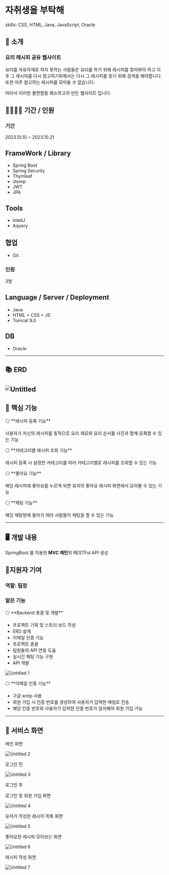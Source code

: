# 자취생을 부탁해

skills: CSS, HTML, Java, JavaScript, Oracle

## 📑 소개

### 요리 레시피 공유 웹사이트

요리를 자유자재로 하지 못하는 사람들은 요리를 하기 위해 레시피를 찾아봐야 하고 이후 그 레시피를 다시 참고하기위해서는 다시 그 레시피를 찾기 위해 검색을 해야합니다. 또한 자주 참고하는 레시피를 모아둘 수 없습니다. 

따라서 이러한 불편함을 해소하고자 만든 웹사이트 입니다.


## 👩‍👩‍👦‍👦 기간 / 인원

### 기간

2023.10.10 ~ 2023.10.21

## FrameWork / Library

- Spring Boot
- Spring Security
- Thymleaf
- stomp
- JWT
- JPA

## Tools

- InteliJ
- Aquery

## 협업

- Git

### 인원

3명

## Language / Server / Deployment

- Java
- HTML + CSS + JS
- Tomcat 9.0

## DB

- Oracle

---

## 📚 ERD

![Untitled](https://github.com/gyes2/jache/assets/121879651/d80727a7-5949-4110-83fd-0fa159ddb59f)
---

## 📜 핵심 기능

<aside>
⚪ **레시피 등록 기능**

사용자가 자신의 레시피를 동적으로 요리 재료와 요리 순서를 사진과 함께 등록할 수 있는 기능

</aside>

<aside>
⚪ **카테고리별 레시피 조회 기능**

레시피 등록 시 설정한 카테고리를 따라 카테고리별로 레시피를 조회할 수 있는 기능

</aside>

<aside>
⚪ **좋아요 기능**

해당 레시피에 좋아요를 누르게 되면 유저의 좋아요 레시피 화면에서 모아볼 수 있는 기능

</aside>

<aside>
⚪ **채팅 기능**

해당 채팅방에 들어가 여러 사람들이 채팅을 할 수 있는 기능

</aside>

---

## 🖥 개발 내용

SpringBoot 를 이용한 **MVC 패턴**의 RESTFul API 생성

## 👤지원자 기여

### 역할: 팀장

### 맡은 기능

<aside>
⚪ **Backend 총괄 및 개발**

- 프로젝트 기획 및 스토리 보드 작성
- ERD 설계
- 이메일 인증 기능
- 프로젝트 총괄
- 팀원들의 API 연동 도움
- 실시간 채팅 기능 구현
- API 개발
    
![Untitled 1](https://github.com/gyes2/jache/assets/121879651/e9f57be4-f5e7-4b51-9137-e77df1d11899)
    
</aside>

<aside>
⚪ **이메일 인증 기능**

- 구글 smtp 사용
- 회원 가입 시 인증 번호를 생성하여 사용자가 입력한 메일로 전송
- 해당 인증 번호와 사용자가 입력한 인증 번호가 일치해야 회원 가입 가능
</aside>

---

## 👀 서비스 화면

메인 화면

![Untitled 2](https://github.com/gyes2/jache/assets/121879651/545e49e1-b4dc-420d-985c-1c088e622995)

로그인 전

![Untitled 3](https://github.com/gyes2/jache/assets/121879651/adc9ba3b-b3f5-49ea-a2b7-e754a966f227)

로그인 후

로그인 및 회원 가입 화면

![Untitled 4](https://github.com/gyes2/jache/assets/121879651/1516deb3-a47f-4781-9cf8-ea78ce32e82e)

유저가 작성한 레시피 목록 화면

![Untitled 5](https://github.com/gyes2/jache/assets/121879651/0150fad7-aea8-437e-9d4c-63151af15e0a)

좋아요한 레시피 모아보는 화면

![Untitled 6](https://github.com/gyes2/jache/assets/121879651/a982337f-313d-4cbc-9605-b3f0bb1e8776)

레시피 작성 화면

![Untitled 7](https://github.com/gyes2/jache/assets/121879651/5eca8433-4f99-4592-b2aa-b2a385f4390c)
